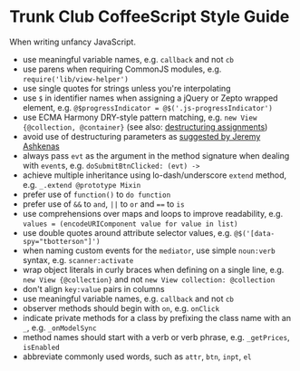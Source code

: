 # Trunk Club CoffeeScript Style Guide

When writing unfancy JavaScript.

- use meaningful variable names, e.g. `callback` and not `cb`
- use parens when requiring CommonJS modules, e.g. `require('lib/view-helper')`
- use single quotes for strings unless you're interpolating
- use `$` in identifier names when assigning a jQuery or Zepto wrapped element, e.g. `@$progressIndicator = @$('.js-progressIndicator')`
- use ECMA Harmony DRY-style pattern matching, e.g. `new View {@collection, @container}` (see also: [destructuring assignments](http://coffeescript.org/#destructuring))
- avoid use of destructuring parameters as [suggested by Jeremy Ashkenas](https://github.com/jashkenas/coffee-script/issues/1607#issuecomment-3341285)
- always pass `evt` as the argument in the method signature when dealing with `event`s, e.g. `doSubmitBtnClicked: (evt) ->`
- achieve multiple inheritance using lo-dash/underscore `extend` method, e.g. `_.extend @prototype Mixin`
- prefer use of `function()` to `do function`
- prefer use of `&&` to `and`, `||` to `or` and `==` to `is`
- use comprehensions over maps and loops to improve readability, e.g. `values = (encodeURIComponent value for value in list)`
- use double quotes around attribute selector values, e.g. `@$('[data-spy="tbotterson"]')`
- when naming custom events for the `mediator`, use simple `noun:verb` syntax, e.g. `scanner:activate`
- wrap object literals in curly braces when defining on a single line, e.g. `new View {@collection}` and not `new View collection: @collection`
- don't align `key:value` pairs in columns
- use meaningful variable names, e.g. `callback` and not `cb`
- observer methods should begin with `on`, e.g. `onClick`
- indicate private methods for a class by prefixing the class name with an `_`, e.g. `_onModelSync`
- method names should start with a verb or verb phrase, e.g. `_getPrices`, `isEnabled`
- abbreviate commonly used words, such as `attr`, `btn`, `inpt`, `el`
